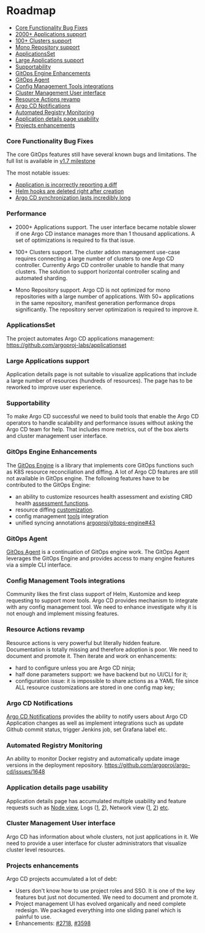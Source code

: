 # Roadmap

* [Core Functionality Bug Fixes](#core-functionality-bug-fixes)
* [2000+ Applications support](#2000-applications-support)
* [100+ Clusters support](#100-clusters-support)
* [Mono Repository support](#mono-repository-support)
* [ApplicationsSet](#applicationsset)
* [Large Applications support](#large-applications-support)
* [Supportability](#supportability)
* [GitOps Engine Enhancements](#gitops-engine-enhancements)
* [GitOps Agent](#gitops-agent)
* [Config Management Tools integrations](#config-management-tools-integrations)
* [Cluster Management User interface](#cluster-management-user-interface)
* [Resource Actions revamp](#resource-actions-revamp)
* [Argo CD Notifications](#argo-cd-notifications)
* [Automated Registry Monitoring](#automated-registry-monitoring)
* [Application details page usability](#application-details-page-usability)
* [Projects enhancements](#projects-enhancements)

### Core Functionality Bug Fixes

The core GitOps features still have several known bugs and limitations. The full list is available in [v1.7 milestone](
https://github.com/argoproj/argo-cd/issues?q=is%3Aopen+is%3Aissue+label%3Abug+milestone%3A%22v1.7+%22+label%3Acomponent%3Acore)

The most notable issues:
* [Application is incorrectly reporting a diff](https://github.com/argoproj/argo-cd/issues/2865)
* [Helm hooks are deleted right after creation](https://github.com/argoproj/argo-cd/issues/2737)
* [Argo CD synchronization lasts incredibly long](https://github.com/argoproj/argo-cd/issues/3663)

### Performance

* 2000+ Applications support. The user interface became notable slower if one Argo CD instance manages more than 1 thousand applications.
A set of optimizations is required to fix that issue.

* 100+ Clusters support. The cluster addon management use-case requires connecting a large number of clusters to one Argo CD controller.
Currently Argo CD controller unable to handle that many clusters. The solution to support horizontal controller scaling and automated sharding.

* Mono Repository support. Argo CD is not optimized for mono repositories with a large number of applications. With 50+ applications in the same repository, manifest generation performance
drops significantly. The repository server optimization is required to improve it.

### ApplicationsSet

The project automates Argo CD applications management: https://github.com/argoproj-labs/applicationset

### Large Applications support

Application details page is not suitable to visualize applications that include a large number of resources (hundreds of resources). The page has to be reworked
to improve user experience.

### Supportability

To make Argo CD successful we need to build tools that enable the Argo CD operators to handle scalability and performance issues without asking the Argo CD team for help.
That includes more metrics, out of the box alerts and cluster management user interface.

### GitOps Engine Enhancements

The [GitOps Engine](https://github.com/argoproj/gitops-engine) is a library that implements core GitOps functions such as K8S resource reconciliation and diffing.
A lot of Argo CD features are still not available in GitOps engine. The following features have to be contributed to the GitOps Engine:

* an ability to customize resources health assessment and existing CRD health [assessment functions](https://github.com/argoproj/argo-cd/tree/master/resource_customizations).
* resource diffing [customization](https://argoproj.github.io/argo-cd/user-guide/diffing/).
* config management [tools](https://argoproj.github.io/argo-cd/user-guide/application_sources/) integration
* unified syncing annotations [argoproj/gitops-engine#43](https://github.com/argoproj/gitops-engine/issues/43)

### GitOps Agent

[GitOps Agent](https://github.com/argoproj/gitops-engine/tree/master/agent) is a continuation of GitOps engine work. The GitOps Agent leverages the GitOps Engine and provides
access to many engine features via a simple CLI interface.

### Config Management Tools integrations

Community likes the first class support of Helm, Kustomize and keep requesting to support more tools.
Argo CD provides mechanism to integrate with any config management tool. We need to enhance investigate why
it is not enough and implement missing features.

### Resource Actions revamp

Resource actions is very powerful but literally hidden feature. Documentation is totally missing and therefore
adoption is poor. We need to document and promote it. Then iterate and work on enhancements:
- hard to configure unless you are Argo CD ninja;
- half done parameters support: we have backend but no UI/CLI for it;
- configuration issue: it is impossible to share actions as a YAML file since ALL resource customizations are stored in one config map key;

### Argo CD Notifications

[Argo CD Notifications](https://github.com/argoproj-labs/argocd-notifications) provides the ability to notify users about Argo CD Application
changes as well as implement integrations such as update Github commit status, trigger Jenkins job, set Grafana label etc.

### Automated Registry Monitoring

An ability to monitor Docker registry and automatically update image versions in the deployment repository.
https://github.com/argoproj/argo-cd/issues/1648

### Application details page usability

Application details page has accumulated multiple usability and feature requests such as 
[Node view](https://github.com/argoproj/argo-cd/issues/1483),
Logs ([1](https://github.com/argoproj/argo-cd/issues/781), [2](https://github.com/argoproj/argo-cd/issues/3382)),
Network view ([1](https://github.com/argoproj/argo-cd/issues/2892), [2](https://github.com/argoproj/argo-cd/issues/2338))
 [etc](https://github.com/argoproj/argo-cd/issues/2199).

### Cluster Management User interface

Argo CD has information about whole clusters, not just applications in it.
We need to provide a user interface for cluster administrators that visualize cluster level resources.

### Projects enhancements

Argo CD projects accumulated a lot of debt:
- Users don't know how to use project roles and SSO. It is one of the key features but just not documented. We need to document and promote it.
- Project management UI has evolved organically and need complete redesign. We packaged everything into one sliding panel which is painful to use.
- Enhancements: [#2718](https://github.com/argoproj/argo-cd/issues/2718), [#3598](https://github.com/argoproj/argo-cd/issues/3598)
